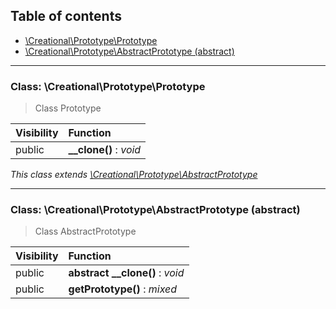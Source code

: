 ## Table of contents

- [\Creational\Prototype\Prototype](#class-creationalprototypeprototype)
- [\Creational\Prototype\AbstractPrototype (abstract)](#class-creationalprototypeabstractprototype-abstract)

<hr />

### Class: \Creational\Prototype\Prototype

> Class Prototype

| Visibility | Function |
|:-----------|:---------|
| public | <strong>__clone()</strong> : <em>void</em> |

*This class extends [\Creational\Prototype\AbstractPrototype](#class-creationalprototypeabstractprototype-abstract)*

<hr />

### Class: \Creational\Prototype\AbstractPrototype (abstract)

> Class AbstractPrototype

| Visibility | Function |
|:-----------|:---------|
| public | <strong>abstract __clone()</strong> : <em>void</em> |
| public | <strong>getPrototype()</strong> : <em>mixed</em> |

